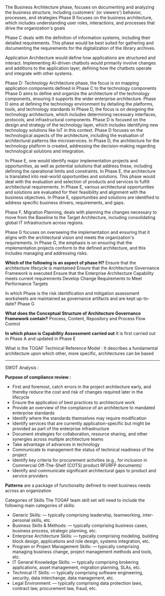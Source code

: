 The Business Architecture phase, focuses on documenting and analyzing the business structure, including customers' (or viewers') behavior, processes, and strategies
Phase B focuses on the business architecture, which includes understanding user roles, interactions, and processes that drive the organization's goals


Phase C deals with the definition of information systems, including their detailed requirements. This phase would be best suited for gathering and documenting the requirements for the digitalization of the library archives.

Application Architecture would define how applications are structured and interact. Implementing AI-driven chatbots would primarily involve changes and additions to the application layer, defining how the chatbots operate and integrate with other systems.


Phase D: Technology Architecture phase, the focus is on mapping application components defined in Phase C to the technology components
Phase D aims to define and organize the architecture of the technology components, ensuring it supports the wider enterprise architecture.
Phase D aims at defining the technology environment by detailing the platforms, tools, and technology standards
In Phase D, the focus is on designing the technology architecture, which includes determining necessary interfaces, protocols, and infrastructural components.
Phase D is focused on the design and strategy of the technology layer, which includes identifying new technology solutions like IoT in this context.
Phase D focuses on the technological aspects of the architecture, including the evaluation of architectural patterns like microservices.
In Phase D, the architecture for the technology platform is created, addressing the decision-making regarding technological solutions and integration.


In Phase E, one would identify major implementation projects and opportunities, as well as potential solutions that address these, including defining the operational limits and constraints.
In Phase E, the architecture is translated into real-world opportunities and solutions. This phase would deal with the evaluation and selection of products and services to fulfill architectural requirements.
In Phase E, various architectural opportunities and solutions are evaluated for their feasibility and alignment with the business objectives.
In Phase E, opportunities and solutions are identified to address specific business drivers, requirements, and gaps.


Phase F, Migration Planning, deals with planning the changes necessary to move from the Baseline to the Target Architecture, including consolidating global IT infrastructure across regions.

Phase G focuses on overseeing the implementation and ensuring that it aligns with the architectural vision and meets the organization's requirements.
In Phase G, the emphasis is on ensuring that the implementation projects conform to the defined architecture, and this includes managing and addressing risks.




**Which of the following is  an aspect of phase H?**
    Ensure that the architecture lifecycle is maintained
    Ensure that the Architecture Governance Framework is executed
    Ensure that the Enterprise Architecture Capability meets current requirements
    Develop Change Requirements to Meet Performance Targets 



In which Phase is the risk identification and mitigation assessment worksheets are maintained as governance artifacts and are kept up-to-date?
    Phase G



**What does the Conceptual Structure of Architecture Governance Framework contain?**
    Process, Content, Repository and Process Flow Control

**In which phase is Capability Assessment carried out**
    It is first carried out in Phase A and updated in Phase E

What is the TOGAF Technical Reference Model : It describes a fundamental architecture upon which other, more specific, architectures can be based

<hr/>

SWOT Analysis :


**Purpose of compliance review :**    
- First and foremost, catch errors in the project architecture early, and thereby reduce the cost and risk of changes required later in the lifecycle 
- Ensure the application of best practices to architecture work
- Provide an overview of the compliance of an architecture to mandated enterprise standards
- Identify where the standards themselves may require modification
- Identify services that are currently application-specific but might be provided as part of the enterprise infrastructure
- Document strategies for collaboration, resource sharing, and other synergies across multiple architecture teams
- Take advantage of advances in technology
- Communicate to management the status of technical readiness of the project
- Identify key criteria for procurement activities (e.g., for inclusion in Commercial Off-The-Shelf (COTS) product RFI/RFP documents)
- Identify and communicate significant architectural gaps to product and service providers


**Patterns** are a package of functionality defined to meet business needs across an organization

Categories of Skills
The TOGAF team skill set will need to include the following main categories of skills:
 - Generic Skills: — typically comprising leadership, teamworking, inter-personal skills, etc.
 - Business Skills & Methods: — typically comprising business cases, business process, strategic planning, etc.
 - Enterprise Architecture Skills: — typically comprising modeling, building block design, applications and role design, systems integration, etc.
 - Program or Project Management Skills: — typically comprising managing business change, project management methods and tools, etc.
 - IT General Knowledge Skills: — typically comprising brokering applications, asset management, migration planning, SLAs, etc.
 - Technical IT Skills: — typically comprising software engineering, security, data interchange, data management, etc.
 - Legal Environment: — typically comprising data protection laws, contract law, procurement law, fraud, etc.
